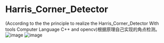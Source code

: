# Harris_Corner_Detector
(According to the the principle to realize the Harris_Corner_Detector With tools Computer Language C++ and opencv)根据原理自己实现的角点检测。
![image](https://github.com/Tomlk/Harris_Corner_Detector/tree/master/Project4/images/Img1.jpg)
![image](https://github.com/Tomlk/Harris_Corner_Detector/tree/master/Project4/images/Img2.jpg)


